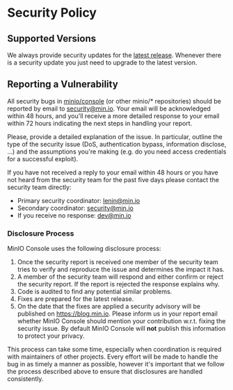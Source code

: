 # Security Policy

## Supported Versions

We always provide security updates for the [latest release](https://github.com/mikelhpdatke/console/releases/latest).
Whenever there is a security update you just need to upgrade to the latest version.

## Reporting a Vulnerability

All security bugs in [minio/console](https://github,com/minio/console) (or other minio/* repositories)
should be reported by email to security@min.io. Your email will be acknowledged within 48 hours,
and you'll receive a more detailed response to your email within 72 hours indicating the next steps
in handling your report.

Please, provide a detailed explanation of the issue. In particular, outline the type of the security
issue (DoS, authentication bypass, information disclose, ...) and the assumptions you're making (e.g. do
you need access credentials for a successful exploit).

If you have not received a reply to your email within 48 hours or you have not heard from the security team
for the past five days please contact the security team directly:
  - Primary security coordinator: lenin@min.io
  - Secondary coordinator: security@min.io
  - If you receive no response: dev@min.io

### Disclosure Process

MinIO Console uses the following disclosure process:

1. Once the security report is received one member of the security team tries to verify and reproduce
   the issue and determines the impact it has.
2. A member of the security team will respond and either confirm or reject the security report.
   If the report is rejected the response explains why.
3. Code is audited to find any potential similar problems.
4. Fixes are prepared for the latest release.
5. On the date that the fixes are applied a security advisory will be published on https://blog.min.io.
   Please inform us in your report email whether MinIO Console should mention your contribution w.r.t. fixing
   the security issue. By default MinIO Console will **not** publish this information to protect your privacy.

This process can take some time, especially when coordination is required with maintainers of other projects.
Every effort will be made to handle the bug in as timely a manner as possible, however it's important that we
follow the process described above to ensure that disclosures are handled consistently.
